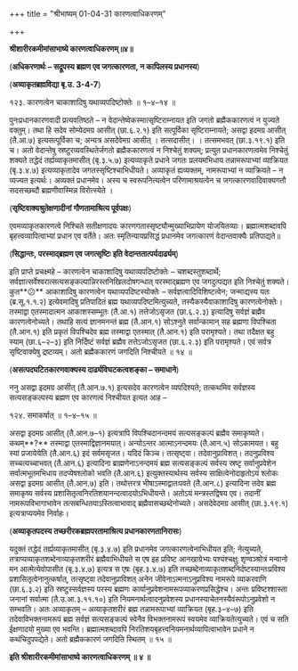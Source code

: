 +++
title = "श्रीभाष्यम् 01-04-31 कारणत्वाधिकरणम्"

+++


**श्रीशारीरकमीमांसाभाष्ये कारणत्वाधिकरणम्॥४॥**

(**अधिकरणार्थः – सद्रूपस्य ब्रह्मण एव जगत्कारणता, न कापिलस्य प्रधानस्य**)

(**अव्याकृतब्रह्मविद्या बृ.उ. 3-4-7**)

१२३. कारणत्वेन चाकाशादिषु यथाव्यपदिष्टोक्तेः ॥ १–४–१४ ॥

पुनःप्रधानकारणवादी प्रत्यवतिष्ठते – न वेदान्तेष्वेकस्मात्सृष्टिराम्नायत इति जगतो ब्रह्मैककारणत्वं न युज्यते वक्तुम्। तथा हि सदेव सोम्येदमग्र आसीत् (छा.६.२.१) इति सत्पूर्विका सृष्टिराम्नायते; असद्वा इदमग्र आसीत् (तै.आ.७) इत्यसत्पूर्विका च; अन्यत्र असदेवेमग्र आसीत् । तत्सदासीत्। । तत्समभवत् (छा.३.१९.१) इति च। अतो वेदान्तेषु स्रष्टुरव्यवस्थितेर्जगतो ब्रह्मैककारणत्वं न निश्चेतुं शक्यम्; प्रत्युत प्रधानकारणत्वमेव निश्चेतुं शक्यते तद्धेदं तर्ह्यव्याकृतमासीत् (बृ.३.५.७) इत्यव्याकृते प्रधाने जगतः प्रलयमभिधाय तन्नामरूपाभ्यां व्याक्रियत (बृ.३.४.७) इत्यव्याकृतादेव जगतस्सृष्टिश्चाभिधीयते। अव्याकृतं ह्यव्यक्तम्, नामरूपाभ्यां न व्याक्रियते – न व्यज्यत इत्यर्थः। अव्यक्तं प्रधानमेव। अस्य च स्वरूपनित्यत्वेन परिणामाश्रयत्वेन च जगत्कारणवादिवाक्यगतौ सदसच्छब्दौ ब्रह्मणीवास्मिन्न विरोत्स्येते ।

(**सृष्टिवाक्यश्रुतेक्षणादीनां गौणतामाश्रित्य पूर्वपक्षः**)

एवमव्याकृतकारणत्वे निश्चिते सतीक्षणादयः कारणगतास्सृष्ट्यौन्मुख्याभिप्रायेण योजयितव्याः। ब्रह्मात्मशब्दावपि बृहत्त्वव्यापित्वाभ्यां प्रधान एव वर्तेते। अतः स्मृतिन्यायप्रसिद्धं प्रधानमेव जगत्कारणं वेदान्तवाक्यैः प्रतिपाद्यते॥

(**सिद्धान्तः, परस्माद्ब्रह्मण एव जगत्सृष्टिः इति वेदान्ततात्पर्यदार्ढ्यम्**)

इति प्राप्ते प्रचक्ष्महे – कारणत्वेन चाकाशादिषु यथाव्यपदिष्टोक्तेः – चशब्दस्तुशब्दार्थे; सर्वज्ञात्सर्वेश्वरात्सत्यसङ्कल्पान्निरस्तनिखिलदोषगन्धात् परस्माद्ब्रह्मण एव जगदुत्पद्यत इति निश्चेतुं शक्यते। कुत**😕** आकाशादिषु कारणत्वेन यथाव्यपदिष्टस्योक्तेः – सर्वज्ञत्वादिविशिष्टत्वेन; जन्माद्यस्य यतः (ब्र.सू.१.१.२) इत्येवमादिषु प्रतिपादितं ब्रह्म यथाव्यपदिष्टमित्युच्यते, तस्यैकस्यैवाकाशादिषु कारणत्वेनोक्तेः। तस्माद्वा एतस्मादात्मन आकाशस्सम्भूतः (तै.आ.१) तत्तेजोऽसृजत (छा.६.२.३) इत्यादिषु सर्वज्ञं ब्रह्मैव कारणत्वेनोच्यते। तथाहि सत्यं ज्ञानमनन्तं ब्रह्म (तै.आन.१) सोऽश्नुते सर्वान्कामान् सह ब्रह्मणा विपश्चिता (तै.आन.१) इति प्रकृतं विपश्चिदेव ब्रह्म तस्माद्वा एतस्मात् (तै.आन.१) इति परामृश्यते। तथा तदैक्षत बहु स्याम् (छा.६–२–३) इति निर्दिष्टं सर्वज्ञं ब्रह्मैव तत्तेऽजोऽसृजत (छा.६.२.३) इति परामृश्यते। एवं सर्वत्र सृष्टिवाक्येषु द्रष्टव्यम्। अतो ब्रह्मैककारणं जगदिति निश्चीयते ॥ १४ ॥

(**असत्पदघटितकारणवाक्यस्य दार्ढ्यविघटकत्वशङ्का – समाधाने**)

ननु असद्वा इदमग्र आसीत् (तै.आन.७.१) इत्यसदेव कारणत्वेन व्यपदिश्यते; तत्कथमिव सर्वज्ञस्य सत्यसङ्कल्पस्य ब्रह्मण एव कारणत्वं निश्चीयत इत्यत आह –

१२४. समाकर्षात् ॥ १–४–१५ ॥

असद्वा इदमग्र आसीत् (तै.आन.७–१) इत्यत्रापि विपश्चिदानन्दमयं सत्यसङ्कल्पं ब्रह्मैव समाकृष्यते। कथम्**?** तस्माद्वा एतस्माद्विज्ञानमयात्। अन्योऽन्तर आत्माऽनन्दमयः (तै.आन.५) सोऽकामयत। बहु स्यां प्रजायेयेति (तै.आन.६) इदं सर्वमसृजत। यदिदं किञ्च। तत्सृष्ट्वा। तदेवानुप्राविशत्। तदनुप्रविश्य सच्चत्यच्चाभवत् (तै.आन.६) इत्यादिना ब्राह्मणेनाऽनन्दमयं ब्रह्म सत्यसङ्कल्पं सर्वस्य स्रष्टृ सर्वानुप्रवेशेन सर्वात्मभूतमभिधाय तदप्येषश्लोको भवति (तै.आन.६) इत्युक्तस्यार्थस्य सर्वस्य साक्षित्वेनोदाहृतोऽयं श्लोकः असद्वा इदमग्र आसीत् (तै.आन.७) इति। तथोत्तरत्र भीषाऽस्माद्वातःपवते (तै.आन.८) इत्यादिना तदेव ब्रह्म समाकृष्य सर्वस्य प्रशासितृत्वनिरतिशयानन्दत्वादयोऽभिधीयन्ते। अतोऽयं मन्त्रस्तद्विषय एव। तदानीं नामरूपविभागाभावेन तत्सबन्धितयाऽस्तित्वाभावाद् ब्रह्मैवासच्छब्देनोच्यते। असदेवेदमग्र आसीत् (छा.३.१९.१) इत्यत्राप्ययमेव निर्वाहः।

(**अव्याकृतपदस्य तच्छरीरकब्रह्मपरतामाश्रित्य प्रधानकारणतानिरासः**)

यदुक्तं तद्धेदं तर्ह्यव्याकृतमासीत् (बृ.३.४.७) इति प्रधानमेव जगत्कारणत्वेनाभिधीयत इति; नेत्युच्यते, तत्राप्यव्याकृतशब्देनाव्याकृतशरीरं ब्रह्मैवाभिधीयते स एष इह प्रविष्ट आनखाग्रेभ्यः पश्यंश्चक्षुः शृण्वञ्श्रोत्रं मन्वानो मन आत्मेत्येवोपासीत (बृ.३.४.७) इत्यत्र स एषः (बृह.३.४.७) इति तच्छब्देनाव्याकृतशब्दनिर्दष्टस्यान्तःप्रविश्य प्रशासितृत्वेनानुत्कर्षात्, तत्सृष्ट्वा तदेवानुप्राविशत् अनेन जीवेनाऽत्मनाऽनुप्रविश्य नामरूपे व्याकरवाणि (छा.६.३.२) इति स्रष्टुस्सर्वज्ञस्य परस्य ब्रह्मणः कार्यानुप्रवेशनामरूपव्याकरणप्रसिद्धेश्च। अन्तः प्रविष्टश्शास्ता जनानां सर्वात्मा (तै.उ.आ.३.११.१०) इति नियमनार्थत्वादनुप्रवेशस्य प्रधानस्याचेतनस्यैवंरूपोऽनुप्रवेशो न सम्भवति। अतः अव्याकृतम् – अव्याकृतशरीरं ब्रह्म तन्नामरूपाभ्यां व्याक्रियत (बृह.३–४–७) इति तदेवाविभक्तनामरूपं ब्रह्म सर्वज्ञं सत्यसङ्कल्पं स्वेनैव विभक्तनामरूपं स्वयमेव व्याक्रियतेत्युच्यते। एवं च सति ईक्षणादयो मुख्या एव भवन्ति। ब्रह्मात्मशब्दावपि निरतिशयबृहत्त्वनियमनार्थव्यापित्वाभावेन प्रधाने न कथंचिदुपपद्येते। अतो ब्रह्मैककारणं जगदिति स्थितम् ॥ १५ ॥

**इति श्रीशारीरकमीमांसाभाष्ये कारणत्वाधिकरणम् ॥ ४ ॥**




